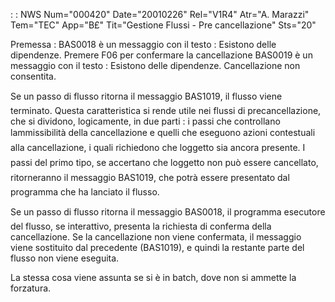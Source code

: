  :  : NWS Num="000420" Date="20010226" Rel="V1R4" Atr="A. Marazzi" Tem="TEC" App="B£" Tit="Gestione Flussi - Pre cancellazione" Sts="20"

Premessa : 
BAS0018 è un messaggio con il testo :  Esistono delle dipendenze. Premere F06 per confermare la cancellazione
BAS0019 è un messaggio con il testo :  Esistono delle dipendenze. Cancellazione non consentita.

Se un passo di flusso ritorna il messaggio BAS1019, il flusso viene terminato.
Questa caratteristica si rende utile nei flussi di precancellazione, che si dividono, logicamente,
in due parti :  i passi che controllano lammissibilità della cancellazione e quelli che eseguono azioni contestuali alla cancellazione, i quali richiedono che loggetto sia ancora presente. I passi del primo tipo, se accertano che loggetto non può essere cancellato, ritorneranno il messaggio BAS1019, che potrà essere presentato dal programma che ha lanciato il flusso.

Se un passo di flusso ritorna il messaggio BAS0018, il programma esecutore del flusso, se interattivo, presenta la richiesta di conferma della cancellazione. Se la cancellazione non viene confermata, il messaggio viene sostituito dal precedente (BAS1019), e quindi la restante parte del
flusso non viene eseguita.

La stessa cosa viene assunta se si è in batch, dove non si ammette la forzatura.


